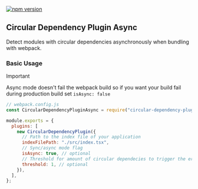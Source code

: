[![npm version](https://badge.fury.io/js/circular-dependency-plugin-async.svg)](https://badge.fury.io/js/circular-dependency-plugin-async)

## Circular Dependency Plugin Async

Detect modules with circular dependencies asynchronously when bundling with webpack.

### Basic Usage

> [!IMPORTANT]  
> Async mode doesn't fail the webpack build so if you want your build fail during production build set `isAsync: false`


```js
// webpack.config.js
const CircularDependencyPluginAsync = require("circular-dependency-plugin-async");

module.exports = {
  plugins: [
    new CircularDependencyPlugin({
      // Path to the index file of your application
      indexFilePath: "./src/index.tsx",
      // Sync/async mode flag
      isAsync: true, // optional
      // Threshold for amount of circular dependecies to trigger the error
      threshold: 1, // optional
    }),
  ],
};
```
